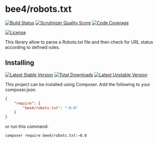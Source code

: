bee4/robots.txt
======================

[![Build Status](https://travis-ci.org/bee4/robots.txt.svg?branch=develop)](https://travis-ci.org/bee4/robots.txt)
[![Scrutinizer Quality Score](https://scrutinizer-ci.com/g/bee4/robots.txt/badges/quality-score.png?s=e908698796250470837da1aee3d5f1de58abe42b)](https://scrutinizer-ci.com/g/bee4/robots.txt/)
[![Code Coverage](https://scrutinizer-ci.com/g/bee4/robots.txt/badges/coverage.png?s=458223269fcf1205044aaa271d0bbfc08f1c7f95)](https://scrutinizer-ci.com/g/bee4/robots.txt/)

[![License](https://poser.pugx.org/bee4/robots.txt/license.png)](https://packagist.org/packages/bee4/robots.txt)

This library allow to parse a Robots.txt file and then check for URL status according to defined rules.


Installing
----------
[![Latest Stable Version](https://poser.pugx.org/bee4/robots.txt/v/stable.png)](https://packagist.org/packages/bee4/robots.txt)
[![Total Downloads](https://poser.pugx.org/bee4/robots.txt/downloads.png)](https://packagist.org/packages/bee4/robots.txt)
[![Latest Unstable Version](https://poser.pugx.org/bee4/robots.txt/v/unstable.png)](https://packagist.org/packages/bee4/robots.txt)

This project can be installed using Composer. Add the following to your composer.json:

```JSON
{
    "require": {
        "bee4/robots.txt": "~0.0"
    }
}
```

or run this command:

```Shell
composer require bee4/robots.txt:~0.0
```
